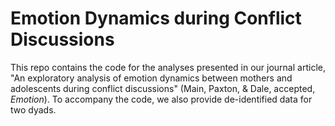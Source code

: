 # Emotion Dynamics during Conflict Discussions

This repo contains the code for the analyses presented in our journal article, "An exploratory analysis of emotion dynamics between mothers and adolescents during conflict discussions" (Main, Paxton, &amp; Dale, accepted, *Emotion*). To accompany the code, we also provide de-identified data for two dyads.